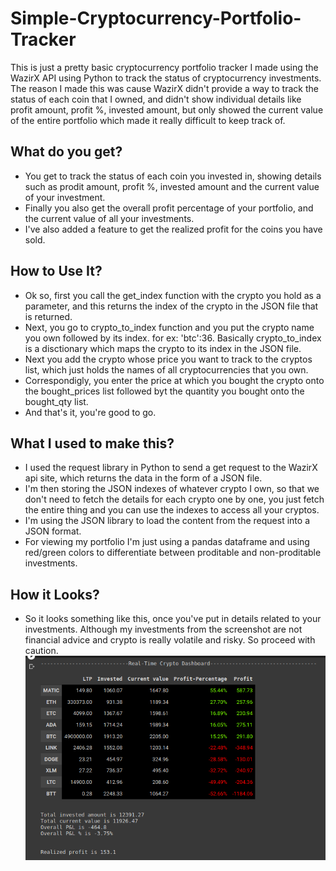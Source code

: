# Simple-Cryptocurrency-Portfolio-Tracker
This is just a pretty basic cryptocurrency portfolio tracker I made using the WazirX API using Python to track the status of cryptocurrency investments. The reason I made this was cause WazirX didn't provide a way to track the status of each coin that I owned, and didn't show individual details like profit amount, profit %, invested amount, but only showed the current value of the entire portfolio which made it really difficult to keep track of. 

## What do you get?
- You get to track the status of each coin you invested in, showing details such as prodit amount, profit %, invested amount and the current value of your investment. 
- Finally you also get the overall profit percentage of your portfolio, and the current value of all your investments. 
- I've also added a feature to get the realized profit for the coins you have sold. 

## How to Use It?
- Ok so, first you call the get_index function with the crypto you hold as a parameter, and this returns the index of the crypto in the JSON file that is returned. 
- Next, you go to crypto_to_index function and you put the crypto name you own followed by its index. for ex: 'btc':36. Basically crypto_to_index is a disctionary which maps the crypto to its index in the JSON file. 
- Next you add the crypto whose price you want to track to the cryptos list, which just holds the names of all cryptocurrencies that you own. 
- Correspondigly, you enter the price at which you bought the crypto onto the bought_prices list followed byt the quantity you bought onto the bought_qty list. 
- And that's it, you're good to go. 

## What I used to make this?
- I used the request library in Python to send a get request to the WazirX api site, which returns the data in the form of a JSON file. 
- I'm then storing the JSON indexes of whatever crypto I own, so that we don't need to fetch the details for each crypto one by one, you just fetch the entire thing and you can use the indexes to access all your cryptos. 
- I'm using the JSON library to load the content from the request into a JSON format. 
- For viewing my portfolio I'm just using a pandas dataframe and using red/green colors to differentiate between proditable and non-proditable investments. 

## How it Looks?
- So it looks something like this, once you've put in details related to your investments. Although my investments from the screenshot are not financial advice and crypto is really volatile and risky. So proceed with caution. 
![Crypto-Screenshot](https://github.com/bharathbabu68/Simple-Cryptocurrency-Portfolio-Tracker/blob/main/images/random_crypto.png)
